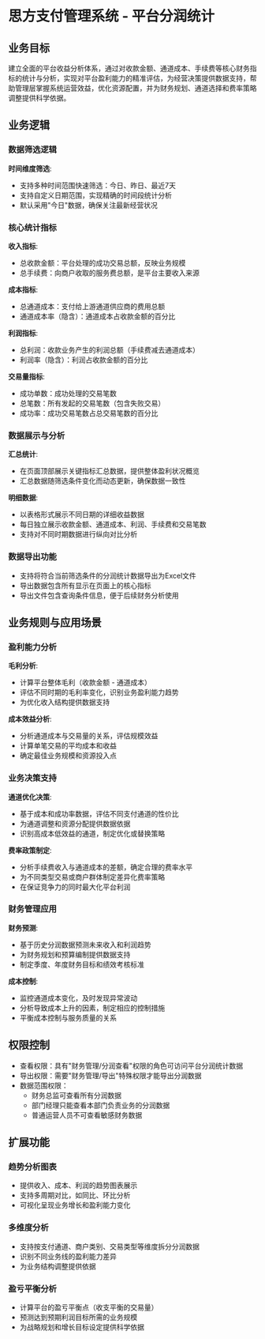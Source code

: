 # 思方支付管理系统 - 平台分润统计

## 业务目标

建立全面的平台收益分析体系，通过对收款金额、通道成本、手续费等核心财务指标的统计与分析，实现对平台盈利能力的精准评估，为经营决策提供数据支持，帮助管理层掌握系统运营效益，优化资源配置，并为财务规划、通道选择和费率策略调整提供科学依据。

## 业务逻辑

### 数据筛选逻辑

**时间维度筛选**:
- 支持多种时间范围快速筛选：今日、昨日、最近7天
- 支持自定义日期范围，实现精确的时间段统计分析
- 默认采用"今日"数据，确保关注最新经营状况

### 核心统计指标

**收入指标**:
- 总收款金额：平台处理的成功交易总额，反映业务规模
- 总手续费：向商户收取的服务费总额，是平台主要收入来源

**成本指标**:
- 总通道成本：支付给上游通道供应商的费用总额
- 通道成本率（隐含）：通道成本占收款金额的百分比

**利润指标**:
- 总利润：收款业务产生的利润总额（手续费减去通道成本）
- 利润率（隐含）：利润占收款金额的百分比

**交易量指标**:
- 成功单数：成功处理的交易笔数
- 总笔数：所有发起的交易笔数（包含失败交易）
- 成功率：成功交易笔数占总交易笔数的百分比

### 数据展示与分析

**汇总统计**:
- 在页面顶部展示关键指标汇总数据，提供整体盈利状况概览
- 汇总数据随筛选条件变化而动态更新，确保数据一致性

**明细数据**:
- 以表格形式展示不同日期的详细收益数据
- 每日独立展示收款金额、通道成本、利润、手续费和交易笔数
- 支持对不同时期数据进行纵向对比分析

### 数据导出功能

- 支持将符合当前筛选条件的分润统计数据导出为Excel文件
- 导出数据包含所有显示在页面上的核心指标
- 导出文件包含查询条件信息，便于后续财务分析使用

## 业务规则与应用场景

### 盈利能力分析

**毛利分析**:
- 计算平台整体毛利（收款金额 - 通道成本）
- 评估不同时期的毛利率变化，识别业务盈利能力趋势
- 为优化收入结构提供数据支持

**成本效益分析**:
- 分析通道成本与交易量的关系，评估规模效益
- 计算单笔交易的平均成本和收益
- 确定最佳业务规模和资源投入点

### 业务决策支持

**通道优化决策**:
- 基于成本和成功率数据，评估不同支付通道的性价比
- 为通道调整和资源分配提供数据依据
- 识别高成本低效益的通道，制定优化或替换策略

**费率政策制定**:
- 分析手续费收入与通道成本的差额，确定合理的费率水平
- 为不同类型交易或商户群体制定差异化费率策略
- 在保证竞争力的同时最大化平台利润

### 财务管理应用

**财务预测**:
- 基于历史分润数据预测未来收入和利润趋势
- 为财务规划和预算编制提供数据支持
- 制定季度、年度财务目标和绩效考核标准

**成本控制**:
- 监控通道成本变化，及时发现异常波动
- 分析导致成本上升的因素，制定相应的控制措施
- 平衡成本控制与服务质量的关系

## 权限控制

- 查看权限：具有"财务管理/分润查看"权限的角色可访问平台分润统计数据
- 导出权限：需要"财务管理/导出"特殊权限才能导出分润数据
- 数据范围权限：
  - 财务总监可查看所有分润数据
  - 部门经理只能查看本部门负责业务的分润数据
  - 普通运营人员不可查看敏感财务数据

## 扩展功能

### 趋势分析图表

- 提供收入、成本、利润的趋势图表展示
- 支持多周期对比，如同比、环比分析
- 可视化呈现业务增长和盈利能力变化

### 多维度分析

- 支持按支付通道、商户类别、交易类型等维度拆分分润数据
- 识别不同业务线的盈利能力差异
- 为业务结构调整提供依据

### 盈亏平衡分析

- 计算平台的盈亏平衡点（收支平衡的交易量）
- 预测达到预期利润目标所需的业务规模
- 为战略规划和增长目标设定提供科学依据 